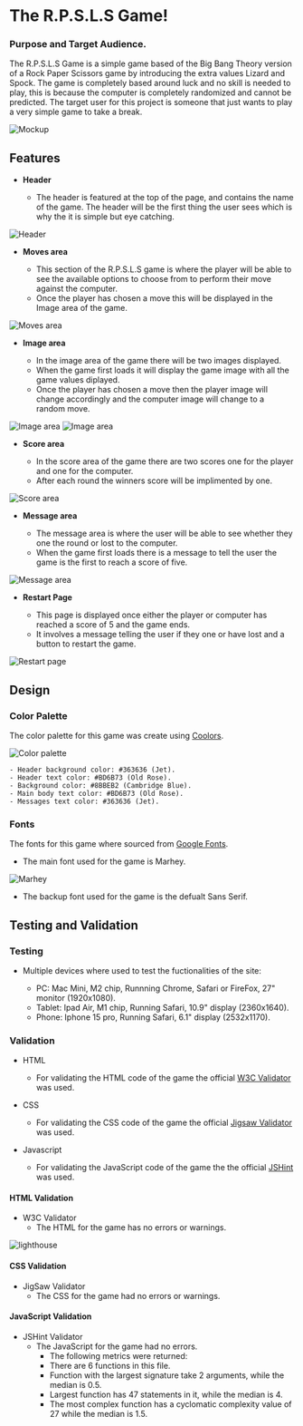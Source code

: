 # The R.P.S.L.S Game!

### Purpose and Target Audience.

The R.P.S.L.S Game is a simple game based of the Big Bang Theory version of a Rock Paper Scissors game by introducing the extra values Lizard and Spock. The game is completely based around luck and no skill is needed to play, this is because the computer is completely randomized and cannot be predicted. The target user for this project is someone that just wants to play a very simple game to take a break.

![Mockup](https://github.com/Willr-hawkins/rpsls-game1/assets/148203271/4f1c32f7-3420-47cb-b19b-a486123c0bc5)

## Features

- __Header__

    - The header is featured at the top of the page, and contains the name of the game. The header will be the first thing the user sees which is why the it is simple but eye catching.

![Header](https://github.com/Willr-hawkins/rpsls-game1/assets/148203271/82d33800-ff03-4901-bdb2-c15e1949a380)

- __Moves area__

    - This section of the R.P.S.L.S game is where the player will be able to see the available options to choose from to perform their move against the computer.
    - Once the player has chosen a move this will be displayed in the Image area of the game.

![Moves area](https://github.com/Willr-hawkins/rpsls-game1/assets/148203271/2c6f7ed9-b142-4816-bb9a-56c5a08cae9b)

- __Image area__

    - In the image area of the game there will be two images displayed.
    - When the game first loads it will display the game image with all the game values diplayed.
    - Once the player has chosen a move then the player image will change accordingly and the computer image will change to a random move.

![Image area](https://github.com/Willr-hawkins/rpsls-game1/assets/148203271/388dc60b-f695-476e-a65a-9b190cbb5d7f) 
![Image area](https://github.com/Willr-hawkins/rpsls-game1/assets/148203271/f6b1147a-cb91-4c1f-8f8f-ce5d40968876)

- __Score area__

    - In the score area of the game there are two scores one for the player and one for the computer.
    - After each round the winners score will be implimented by one.

![Score area](https://github.com/Willr-hawkins/rpsls-game1/assets/148203271/f084f47c-ee6a-4a77-9970-22934480922d)

- __Message area__

    - The message area is where the user will be able to see whether they one the round or lost to the computer.
    - When the game first loads there is a message to tell the user the game is the first to reach a score of five.

![Message area](https://github.com/Willr-hawkins/rpsls-game1/assets/148203271/54374773-84ba-4ab3-a81f-3610d0e80836)

- __Restart Page__

    - This page is displayed once either the player or computer has reached a score of 5 and the game ends.
    - It involves a message telling the user if they one or have lost and a button to restart the game.

![Restart page](https://github.com/Willr-hawkins/rpsls-game1/assets/148203271/8a1b38e7-5ccd-4ace-bc9d-ce55baf6954c)

## Design

### Color Palette

The color palette for this game was create using [Coolors](https://coolors.co/).

![Color palette](https://github.com/Willr-hawkins/rpsls-game1/assets/148203271/1676663d-95e0-4c7d-b357-6030ad3cd8e6)

    - Header background color: #363636 (Jet).
    - Header text color: #BD6B73 (Old Rose).
    - Background color: #8BBEB2 (Cambridge Blue).
    - Main body text color: #BD6B73 (Old Rose).
    - Messages text color: #363636 (Jet).

### Fonts 

The fonts for this game where sourced from [Google Fonts](https://fonts.google.com/).

- The main font used for the game is Marhey.

![Marhey](https://github.com/Willr-hawkins/rpsls-game1/assets/148203271/0a6a6718-1a2b-4c50-8658-66e17e373aa7)

- The backup font used for the game is the defualt Sans Serif.

## Testing and Validation 

### Testing 

- Multiple devices where used to test the fuctionalities of the site:

  - PC: Mac Mini, M2 chip, Runnning Chrome, Safari or FireFox, 27" monitor (1920x1080).
  - Tablet: Ipad Air, M1 chip, Running Safari, 10.9" display (2360x1640).
  - Phone: Iphone 15 pro, Running Safari, 6.1" display (2532x1170).

### Validation

- HTML
    - For validating the HTML code of the game the official [W3C Validator](https://validator.w3.org/) was used.

- CSS
    - For validating the CSS code of the game the official [Jigsaw Validator](https://jigsaw.w3.org/css-validator/) was used.

- Javascript
    - For validating the JavaScript code of the game the the official [JSHint](https://jshint.com/) was used.

#### HTML Validation

- W3C Validator 
    - The HTML for the game has no errors or warnings.

![lighthouse](https://github.com/Willr-hawkins/rpsls-game1/assets/148203271/de9edb55-d825-49c3-8984-ebfe1f69cee2)

#### CSS Validation 

- JigSaw Validator
    - The CSS for the game had no errors or warnings.

#### JavaScript Validation 

- JSHint Validator 
    - The JavaScript for the game had no errors.
        - The following metrics were returned:
        - There are 6 functions in this file.
        - Function with the largest signature take 2 arguments, while the median is 0.5.
        - Largest function has 47 statements in it, while the median is 4.
        - The most complex function has a cyclomatic complexity value of 27 while the median is 1.5.

